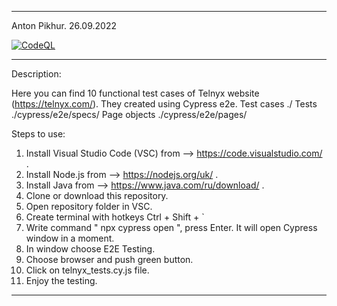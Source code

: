 -----------------------------------------------------

Anton Pikhur. 26.09.2022

[![CodeQL](https://github.com/AntonPikhur/Cypress-Telnyx/actions/workflows/codeql.yml/badge.svg)](https://github.com/AntonPikhur/Cypress-Telnyx/actions/workflows/codeql.yml)

-----------------------------------------------------
Description:

Here you can find 10 functional test cases of Telnyx website (https://telnyx.com/). They created using Cypress e2e.
Test cases ./
Tests ./cypress/e2e/specs/
Page objects ./cypress/e2e/pages/

Steps to use:
1. Install Visual Studio Code (VSC) from --> https://code.visualstudio.com/ .
2. Install Node.js from --> https://nodejs.org/uk/ .
3. Install Java from --> https://www.java.com/ru/download/ .
4. Clone or download this repository.
5. Open repository folder in VSC.
6. Create terminal with hotkeys Ctrl + Shift + `
7. Write command " npx cypress open ", press Enter. It will open Cypress window in a moment.
8. In window choose E2E Testing.
9. Choose browser and push green button.
10. Click on telnyx_tests.cy.js file.
11. Enjoy the testing.
------------------------------------------------------
